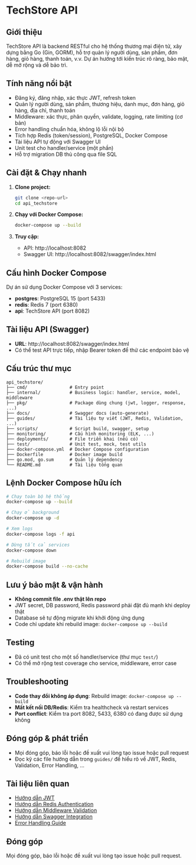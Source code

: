 # TechStore API

## Giới thiệu
TechStore API là backend RESTful cho hệ thống thương mại điện tử, xây dựng bằng Go (Gin, GORM), hỗ trợ quản lý người dùng, sản phẩm, đơn hàng, giỏ hàng, thanh toán, v.v. Dự án hướng tới kiến trúc rõ ràng, bảo mật, dễ mở rộng và dễ bảo trì.

## Tính năng nổi bật
- Đăng ký, đăng nhập, xác thực JWT, refresh token
- Quản lý người dùng, sản phẩm, thương hiệu, danh mục, đơn hàng, giỏ hàng, địa chỉ, thanh toán
- Middleware: xác thực, phân quyền, validate, logging, rate limiting (cơ bản)
- Error handling chuẩn hóa, không lộ lỗi nội bộ
- Tích hợp Redis (token/session), PostgreSQL, Docker Compose
- Tài liệu API tự động với Swagger UI
- Unit test cho handler/service (một phần)
- Hỗ trợ migration DB thủ công qua file SQL

## Cài đặt & Chạy nhanh

1. **Clone project:**
   ```bash
   git clone <repo-url>
   cd api_techstore
   ```

2. **Chạy với Docker Compose:**
   ```bash
   docker-compose up --build
   ```

3. **Truy cập:**
   - API: http://localhost:8082
   - Swagger UI: http://localhost:8082/swagger/index.html

## Cấu hình Docker Compose

Dự án sử dụng Docker Compose với 3 services:

- **postgres**: PostgreSQL 15 (port 5433)
- **redis**: Redis 7 (port 6380)  
- **api**: TechStore API (port 8082)

## Tài liệu API (Swagger)
- **URL**: http://localhost:8082/swagger/index.html
- Có thể test API trực tiếp, nhập Bearer token để thử các endpoint bảo vệ

## Cấu trúc thư mục
```
api_techstore/
├── cmd/                # Entry point
├── internal/           # Business logic: handler, service, model, middleware
├── pkg/                # Package dùng chung (jwt, logger, response, ...)
├── docs/               # Swagger docs (auto-generate)
├── guides/             # Tài liệu tự viết (JWT, Redis, Validation, ...)
├── scripts/            # Script build, swagger, setup
├── monitoring/         # Cấu hình monitoring (ELK, ...)
├── deployments/        # File triển khai (nếu có)
├── test/               # Unit test, mock, test utils
├── docker-compose.yml  # Docker Compose configuration
├── Dockerfile          # Docker image build
├── go.mod, go.sum      # Quản lý dependency
└── README.md           # Tài liệu tổng quan
```

## Lệnh Docker Compose hữu ích

```bash
# Chạy toàn bộ hệ thống
docker-compose up --build

# Chạy ở background
docker-compose up -d

# Xem logs
docker-compose logs -f api

# Dừng tất cả services
docker-compose down

# Rebuild image
docker-compose build --no-cache
```

## Lưu ý bảo mật & vận hành
- **Không commit file .env thật lên repo**
- JWT secret, DB password, Redis password phải đặt đủ mạnh khi deploy thật
- Database sẽ tự động migrate khi khởi động ứng dụng
- Code chỉ update khi rebuild image: `docker-compose up --build`

## Testing
- Đã có unit test cho một số handler/service (thư mục `test/`)
- Có thể mở rộng test coverage cho service, middleware, error case

## Troubleshooting

- **Code thay đổi không áp dụng**: Rebuild image: `docker-compose up --build`
- **Mất kết nối DB/Redis**: Kiểm tra healthcheck và restart services
- **Port conflict**: Kiểm tra port 8082, 5433, 6380 có đang được sử dụng không

## Đóng góp & phát triển
- Mọi đóng góp, báo lỗi hoặc đề xuất vui lòng tạo issue hoặc pull request
- Đọc kỹ các file hướng dẫn trong `guides/` để hiểu rõ về JWT, Redis, Validation, Error Handling, ...

## Tài liệu liên quan
- [Hướng dẫn JWT](guides/jwt_basic_implementation.md)
- [Hướng dẫn Redis Authentication](guides/redis_authentication.md)
- [Hướng dẫn Middleware Validation](guides/validation_middleware_guide.md)
- [Hướng dẫn Swagger Integration](guides/swagger_integration.md)
- [Error Handling Guide](guides/error_handling_guide.md)

## Đóng góp
Mọi đóng góp, báo lỗi hoặc đề xuất vui lòng tạo issue hoặc pull request.
